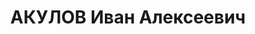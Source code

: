 ---
title: АКУЛОВ Иван Алексеевич
description: "Род. в 1888, Санкт-Петербург, русский, обр.: среднее специальное, член\
  \ ВКП(б). Проживал: Москва, ул. Троицкая, д. 10. Секретарь и член Президиума ЦИК\
  \ СССР, член бюро КПК при ЦК ВКП(б). \n  Арестован 23.07.1937. Обв. в участии в\
  \ к.-р. военном заговоре в РККА. Приговор: ВК ВС СССР, 29.10.1937 – ВМН. Расстрелян\
  \ 30.10.1937, г.Москва. \n  Реабилитирован ВК ВС СССР 18.12.1954"
---